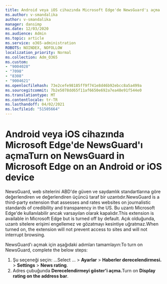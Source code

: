 ```yaml
---
title: Android veya iOS cihazında Microsoft Edge'de NewsGuard'ı açma
ms.author: v-smandalika
author: v-smandalika
manager: dansimp
ms.date: 12/03/2020
ms.audience: Admin
ms.topic: article
ms.service: o365-administration
ROBOTS: NOINDEX, NOFOLLOW
localization_priority: Normal
ms.collection: Adm_O365
ms.custom:
- "9004028"
- "7098"
- "8308"
- "9004621"
ms.openlocfilehash: 73e2cefe98185ff9f741e8d46b92ebcc8a5a499a
ms.sourcegitcommit: 7b2e5078dd65f11af6650e692a7ea48e91f544e0
ms.translationtype: MT
ms.contentlocale: tr-TR
ms.lasthandoff: 04/02/2021
ms.locfileid: "51505664"
---
```

# <a name="turn-on-newsguard-in-microsoft-edge-on-an-android-or-ios-device"></a><span data-ttu-id="9ad35-102">Android veya iOS cihazında Microsoft Edge'de NewsGuard'ı açma</span><span class="sxs-lookup"><span data-stu-id="9ad35-102">Turn on NewsGuard in Microsoft Edge on an Android or iOS device</span></span>

<span data-ttu-id="9ad35-103">NewsGuard, web sitelerini ABD'de güven ve saydamlık standartlarına göre değerlendiren ve değerlendiren üçüncü taraf bir uzantıdır.</span><span class="sxs-lookup"><span data-stu-id="9ad35-103">NewsGuard is a third-party extension that assesses and rates websites on journalistic standards of credibility and transparency in the US.</span></span> <span data-ttu-id="9ad35-104">Bu uzantı Microsoft Edge'de kullanılabilir ancak varsayılan olarak kapalıdır.</span><span class="sxs-lookup"><span data-stu-id="9ad35-104">This extension is available in Microsoft Edge but is turned off by default.</span></span> <span data-ttu-id="9ad35-105">Açık olduğunda, uzantı sitelere erişimi engellemez ve gözatmayı kesintiye uğratmaz.</span><span class="sxs-lookup"><span data-stu-id="9ad35-105">When turned on, the extension will not prevent access to sites and will not interrupt browsing.</span></span>

<span data-ttu-id="9ad35-106">NewsGuard'ı açmak için aşağıdaki adımları tamamlayın:</span><span class="sxs-lookup"><span data-stu-id="9ad35-106">To turn on NewsGuard, complete the below steps:</span></span>
1. <span data-ttu-id="9ad35-107">Şu seçeneği seçin: ...</span><span class="sxs-lookup"><span data-stu-id="9ad35-107">Select …</span></span><span data-ttu-id="9ad35-108"> > **Ayarlar**  >  **Haberler derecelendirmesi.**</span><span class="sxs-lookup"><span data-stu-id="9ad35-108"> > **Settings** > **News rating**.</span></span>
2. <span data-ttu-id="9ad35-109">Adres çubuğunda **Derecelendirmeyi göster'i açma.**</span><span class="sxs-lookup"><span data-stu-id="9ad35-109">Turn on **Display rating on the address bar**.</span></span>